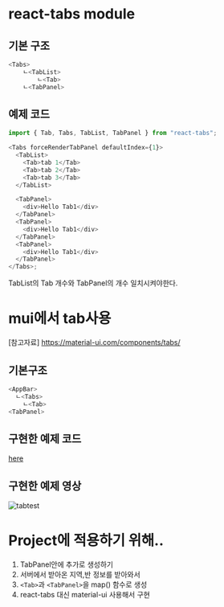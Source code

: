 # react-tabs module

## 기본 구조

```javascript
<Tabs>
    ㄴ<TabList>
        ㄴ<Tab>
    ㄴ<TabPanel>
```

## 예제 코드

```javascript
import { Tab, Tabs, TabList, TabPanel } from "react-tabs";

<Tabs forceRenderTabPanel defaultIndex={1}>
  <TabList>
    <Tab>tab 1</Tab>
    <Tab>tab 2</Tab>
    <Tab>tab 3</Tab>
  </TabList>

  <TabPanel>
    <div>Hello Tab1</div>
  </TabPanel>
  <TabPanel>
    <div>Hello Tab1</div>
  </TabPanel>
  <TabPanel>
    <div>Hello Tab1</div>
  </TabPanel>
</Tabs>;
```

TabList의 Tab 개수와 TabPanel의 개수 일치시켜야한다.

# mui에서 tab사용

[참고자료] https://material-ui.com/components/tabs/

## 기본구조

```javascript
<AppBar>
  ㄴ<Tabs>
    ㄴ<Tab>
<TabPanel>
```

## 구현한 예제 코드

[here](https://lab.ssafy.com/s03-webmobile3-sub2/s03p12b308/blob/feature/study-seunghyuk/doc/신승혁/0722%20react-tabs-code.md)

## 구현한 예제 영상

![tabtest](https://user-images.githubusercontent.com/31649100/88172282-b2148180-cc5b-11ea-87a3-114cb53de56a.gif)

# Project에 적용하기 위해..

1. TabPanel안에 <Tabs> 추가로 생성하기
2. 서버에서 받아온 지역,반 정보를 받아와서
3. `<Tab>`과 `<TabPanel>`을 map() 함수로 생성
4. react-tabs 대신 material-ui 사용해서 구현
